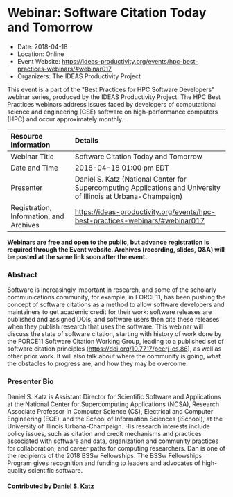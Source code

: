 













			   

<!-- Note: this label does NOT include the trailing colon -->





# Webinar: Software Citation Today and Tomorrow

- Date: 2018-04-18
- Location: Online
- Event Website: https://ideas-productivity.org/events/hpc-best-practices-webinars/#webinar017
- Organizers: The IDEAS Productivity Project
			   
This event is a part of the "Best Practices for HPC Software
Developers" webinar series, produced by the IDEAS Productivity
Project. The HPC Best Practices webinars address issues faced by
developers of computational science and engineering (CSE) software on
high-performance computers (HPC) and occur approximately monthly.

Resource Information | Details
:--- | :---			   
Webinar Title | Software Citation Today and Tomorrow
Date and Time | 2018-04-18 01:00 pm EDT
Presenter | Daniel S. Katz (National Center for Supercomputing Applications and University of Illinois at Urbana-Champaign)
Registration, Information, and Archives | 	<https://ideas-productivity.org/events/hpc-best-practices-webinars/#webinar017>	   

**Webinars are free and open to the public, but advance registration is required through the Event website. Archives (recording, slides, Q&A) will be posted at the same link soon after the event.**

### Abstract
<p>Software is increasingly important in research, and some of the
scholarly communications community, for example, in FORCE11, has been
pushing the concept of software citations as a method to allow
software developers and maintainers to get academic credit for their
work: software releases are published and assigned DOIs, and software
users then cite these releases when they publish research that uses
the software. This webinar will discuss the state of software
citation, starting with history of work done by the FORCE11 Software
Citation Working Group, leading to a published set of software
citation principles (<a href="https://doi.org/10.7717/peerj-cs.86">https://doi.org/10.7717/peerj-cs.86</a>), as well
as other prior work. It will also talk about where the community is
going, what the obstacles to progress are, and how they may be
overcome.</p>



### Presenter Bio
<p>Daniel S. Katz is Assistant Director for
Scientific Software and Applications at the National Center for
Supercomputing Applications (NCSA), Research Associate Professor in
Computer Science (CS), Electrical and Computer Engineering (ECE), and
the School of Information Sciences (iSchool), at the University of
Illinois Urbana-Champaign. His research interests include policy
issues, such as citation and credit mechanisms and practices
associated with software and data, organization and community
practices for collaboration, and career paths for computing
researchers. Dan is one of the recipients of the 2018 BSSw
Fellowships. The BSSw Fellowships Program gives recognition and
funding to leaders and advocates of high-quality scientific software.</p>

    

#### Contributed by [Daniel S. Katz](https://github.com/danielskatz "Daniel S. Katz GitHub profile")

<!---
Publish: yes
Categories: skills
Topics: online learning
Level: 2
Prerequisites: default
Aggregate: none
--->






